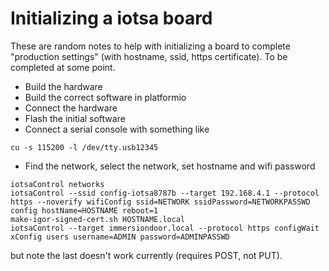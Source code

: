 # Initializing a iotsa board

These are random notes to help with initializing a board to complete "production settings" (with hostname, ssid, https certificate). To be completed at some point.

- Build the hardware
- Build the correct software in platformio
- Connect the hardware
- Flash the initial software
- Connect a serial console with something like

```
cu -s 115200 -l /dev/tty.usb12345
```

- Find the network, select the network, set hostname and wifi password

```
iotsaControl networks
iotsaControl --ssid config-iotsa8787b --target 192.168.4.1 --protocol https --noverify wifiConfig ssid=NETWORK ssidPassword=NETWORKPASSWD config hostName=HOSTNAME reboot=1
make-igor-signed-cert.sh HOSTNAME.local
iotsaControl --target immersiondoor.local --protocol https configWait xConfig users username=ADMIN password=ADMINPASSWD
```

but note the last doesn't work currently (requires POST, not PUT).